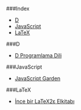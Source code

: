###Index
* [D](#d)
* [JavaScript](#javascript)
* [LaTeX](#latex)

###D

* [D Programlama Dili](http://ddili.org/ders/d/D_Programlama_Dili.pdf)

###JavaScript

* [JavaScript Garden](http://bonsaiden.github.io/JavaScript-Garden/tr)

###LaTeX

* [İnce bir LaTeX2ε Elkitabı](http://www.ctan.org/tex-archive/info/lshort/turkish)

